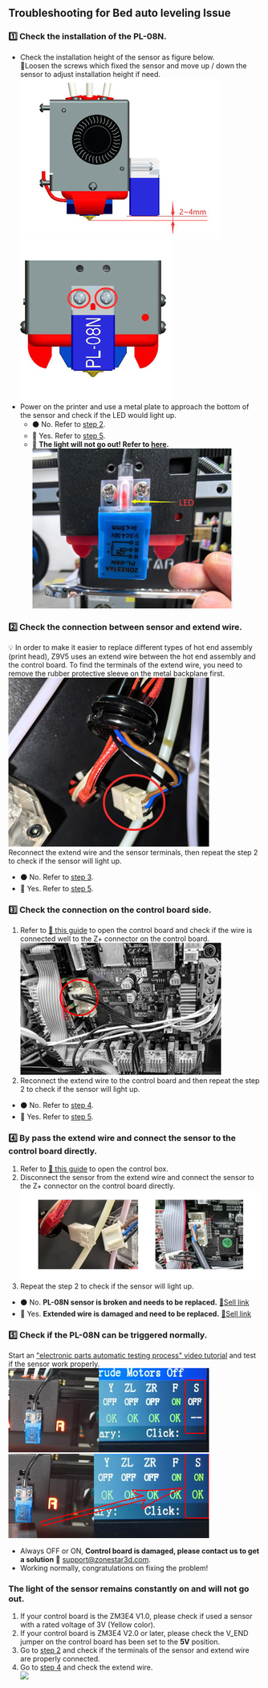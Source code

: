 ## Troubleshooting for Bed auto leveling Issue 
### <a id = "step1"></a> :one: Check the installation of the PL-08N.
- Check the installation height of the sensor as figure below.    
:pushpin:Loosen the screws which fixed the sensor and move up / down the sensor to adjust installation height if need.    
![](1.jpg)   ![](2.jpg)   
- Power on the printer and use a metal plate to approach the bottom of the sensor and check if the LED would light up.
  - :black_circle: No. Refer to [step 2](#step2).   
  - :red_circle: Yes. Refer to [step 5](#step5).     
  - :rotating_light: **The light will not go out! Refer to [here](#keepon).**         
![](3.jpg)   

### <a id = "step2"></a> :two: Check the connection between sensor and extend wire.      
:bulb: In order to make it easier to replace different types of hot end assembly (print head), Z9V5 uses an extend wire between the hot end assembly and the control board. To find the terminals of the extend wire, you need to remove the rubber protective sleeve on the metal backplane first.      
![](4.jpg)   
Reconnect the extend wire and the sensor terminals, then repeat the step 2 to check if the sensor will light up.
  - :black_circle: No. Refer to [step 3](#step3).   
  - :red_circle: Yes. Refer to [step 5](#step5).     

### <a id = "step3"></a> :three: Check the connection on the control board side. 
1. Refer to [:link: this guide][OPEN_CONTROL_BOX] to open the control board and check if the wire is connected well to the Z+ connector on the control board.       
![](5.jpg)     
2. Reconnect the extend wire to the control board and then repeat the step 2 to check if the sensor will light up.
  - :black_circle: No. Refer to [step 4](#step4).   
  - :red_circle: Yes. Refer to [step 5](#step5).     

### <a id = "step4"></a> :four: By pass the extend wire and connect the sensor to the control board directly. 
1. Refer to [:link: this guide][OPEN_CONTROL_BOX] to open the control box.  
2. Disconnect the sensor from the extend wire and connect the sensor to the Z+ connector on the control board directly.     
![](6.jpg)     
3. Repeat the step 2 to check if the sensor will light up.    
  - :black_circle: No. **PL-08N sensor is broken and needs to be replaced.** [:gift:Sell link][PL08N_SALELINK]
  - :red_circle: Yes. **Extended wire is damaged and need to be replaced.** [:gift:Sell link][3PINEXTEND_SALELINK]

### <a id = "step5"></a> :five: Check if the PL-08N can be triggered normally.
Start an ["electronic parts automatic testing process" video tutorial][AUTO_TESTING] and test if the sensor work properly.    
![](8.jpg)  ![](9.jpg)  
  - Always OFF or ON, **Control board is damaged, please contact us to get a solution** :email: support@zonestar3d.com.
  - Working normally, congratulations on fixing the problem!
 
### <a id = "keepon"></a> The light of the sensor remains constantly on and will not go out.
1. If your control board is the ZM3E4 V1.0, please check if used a sensor with a rated voltage of 3V (Yellow color).   
2. If your control board is ZM3E4 V2.0 or later, please check the V_END jumper on the control board has been set to the **5V** position.
3. Go to [step 2](#step2) and check if the terminals of the sensor and extend wire are properly connected.     
4. Go to [step 4](#step4) and check the extend wire.    
![](7.jpg)     

[OPEN_CONTROL_BOX]: https://github.com/ZONESTAR3D/Z9/tree/main/Z9V5/Z9V5_FAQ#how-to-open-the-control-box
[AUTO_TESTING]: https://github.com/ZONESTAR3D/Z9/tree/main/Z9V5/Z9V5_FAQ#electronics-parts-auto-testing
[PL08N_SALELINK]: https://www.aliexpress.com/item/2255800409994958.html
[3PINEXTEND_SALELINK]: https://www.aliexpress.com/item/3256803720013266.html